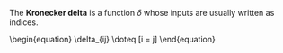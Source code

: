 The **Kronecker delta** is a function $\delta$ whose inputs are usually written as indices.

\begin{equation}
\delta_{ij} \doteq [i = j]
\end{equation}